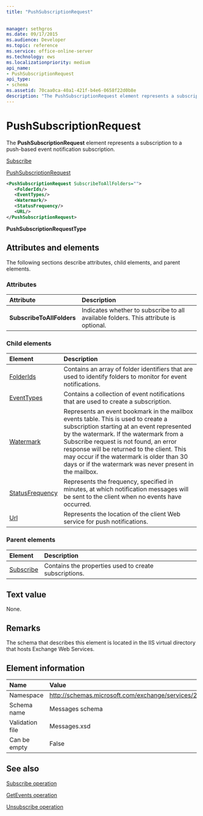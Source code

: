 ```yaml
---
title: "PushSubscriptionRequest"
 
 
manager: sethgros
ms.date: 09/17/2015
ms.audience: Developer
ms.topic: reference
ms.service: office-online-server
ms.technology: ews
ms.localizationpriority: medium
api_name:
- PushSubscriptionRequest
api_type:
- schema
ms.assetid: 70caa0ca-40a1-421f-b4e6-0658f22d0b8e
description: "The PushSubscriptionRequest element represents a subscription to a push-based event notification subscription."
---
```


# PushSubscriptionRequest

The **PushSubscriptionRequest** element represents a subscription to a push-based event notification subscription. 
  
[Subscribe](subscribe.md)
  
[PushSubscriptionRequest](pushsubscriptionrequest.md)
  
```XML
<PushSubscriptionRequest SubscribeToAllFolders="">
   <FolderIds/>
   <EventTypes/>
   <Watermark/>
   <StatusFrequency/>
   <URL/>
</PushSubscriptionRequest>
```

 **PushSubscriptionRequestType**
## Attributes and elements

The following sections describe attributes, child elements, and parent elements.
  
### Attributes

|**Attribute**|**Description**|
|:-----|:-----|
|**SubscribeToAllFolders** <br/> |Indicates whether to subscribe to all available folders. This attribute is optional.  <br/> |
   
### Child elements

|**Element**|**Description**|
|:-----|:-----|
|[FolderIds](folderids.md) <br/> |Contains an array of folder identifiers that are used to identify folders to monitor for event notifications.  <br/> |
|[EventTypes](eventtypes.md) <br/> |Contains a collection of event notifications that are used to create a subscription.  <br/> |
|[Watermark](watermark.md) <br/> |Represents an event bookmark in the mailbox events table. This is used to create a subscription starting at an event represented by the watermark. If the watermark from a Subscribe request is not found, an error response will be returned to the client. This may occur if the watermark is older than 30 days or if the watermark was never present in the mailbox.  <br/> |
|[StatusFrequency](statusfrequency.md) <br/> |Represents the frequency, specified in minutes, at which notification messages will be sent to the client when no events have occurred.  <br/> |
|[Url ](url-ex15websvcsotherref.md) <br/> |Represents the location of the client Web service for push notifications.  <br/> |
   
### Parent elements

|**Element**|**Description**|
|:-----|:-----|
|[Subscribe](subscribe.md) <br/> |Contains the properties used to create subscriptions.  <br/> |
   
## Text value

None.
  
## Remarks

The schema that describes this element is located in the IIS virtual directory that hosts Exchange Web Services.
  
## Element information

|**Name**|**Value**|
|:-----|:-----|
|Namespace  <br/> |http://schemas.microsoft.com/exchange/services/2006/messages  <br/> |
|Schema name  <br/> |Messages schema  <br/> |
|Validation file  <br/> |Messages.xsd  <br/> |
|Can be empty  <br/> |False  <br/> |
   
## See also

[Subscribe operation](subscribe-operation.md)
  
[GetEvents operation](getevents-operation.md)
  
[Unsubscribe operation](unsubscribe-operation.md)